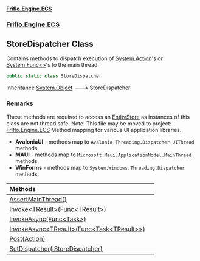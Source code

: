 #### [Friflo.Engine.ECS](index.md 'index')
### [Friflo.Engine.ECS](Friflo.Engine.ECS.md 'Friflo.Engine.ECS')

## StoreDispatcher Class

Contains methods to dispatch execution of [System.Action](https://docs.microsoft.com/en-us/dotnet/api/System.Action 'System.Action')'s or [System.Func&lt;&gt;](https://docs.microsoft.com/en-us/dotnet/api/System.Func-1 'System.Func`1')'s to the main thread.

```csharp
public static class StoreDispatcher
```

Inheritance [System.Object](https://docs.microsoft.com/en-us/dotnet/api/System.Object 'System.Object') &#129106; StoreDispatcher

### Remarks
These methods are required to access an [EntityStore](EntityStore.md 'Friflo.Engine.ECS.EntityStore') as instances of this class are not thread safe. 
Note: This file may be moved to project: [Friflo.Engine.ECS](Friflo.Engine.ECS.md 'Friflo.Engine.ECS')
Method mapping for various UI application libraries.
- <b>AvaloniaUI</b> - methods map to `Avalonia.Threading.Dispatcher.UIThread` methods. <br/>
- <b>MAUI</b> - methods map to `Microsoft.Maui.ApplicationModel.MainThread` methods. <br/>
- <b>WinForms</b> - methods map to `System.Windows.Threading.Dispatcher` methods. <br/>

| Methods | |
| :--- | :--- |
| [AssertMainThread()](StoreDispatcher.AssertMainThread().md 'Friflo.Engine.ECS.StoreDispatcher.AssertMainThread()') | |
| [Invoke&lt;TResult&gt;(Func&lt;TResult&gt;)](StoreDispatcher.Invoke_TResult_(Func_TResult_).md 'Friflo.Engine.ECS.StoreDispatcher.Invoke<TResult>(System.Func<TResult>)') | |
| [InvokeAsync(Func&lt;Task&gt;)](StoreDispatcher.InvokeAsync(Func_Task_).md 'Friflo.Engine.ECS.StoreDispatcher.InvokeAsync(System.Func<System.Threading.Tasks.Task>)') | |
| [InvokeAsync&lt;TResult&gt;(Func&lt;Task&lt;TResult&gt;&gt;)](StoreDispatcher.InvokeAsync_TResult_(Func_Task_TResult__).md 'Friflo.Engine.ECS.StoreDispatcher.InvokeAsync<TResult>(System.Func<System.Threading.Tasks.Task<TResult>>)') | |
| [Post(Action)](StoreDispatcher.Post(Action).md 'Friflo.Engine.ECS.StoreDispatcher.Post(System.Action)') | |
| [SetDispatcher(IStoreDispatcher)](StoreDispatcher.SetDispatcher(IStoreDispatcher).md 'Friflo.Engine.ECS.StoreDispatcher.SetDispatcher(Friflo.Engine.ECS.IStoreDispatcher)') | |
